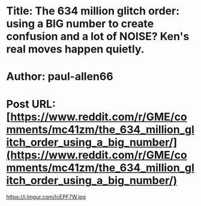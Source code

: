 # Title: The 634 million glitch order: using a BIG number to create confusion and a lot of NOISE? Ken's real moves happen quietly.
# Author: paul-allen66
# Post URL: [https://www.reddit.com/r/GME/comments/mc41zm/the_634_million_glitch_order_using_a_big_number/](https://www.reddit.com/r/GME/comments/mc41zm/the_634_million_glitch_order_using_a_big_number/)


https://i.imgur.com/IcEPF7W.jpg